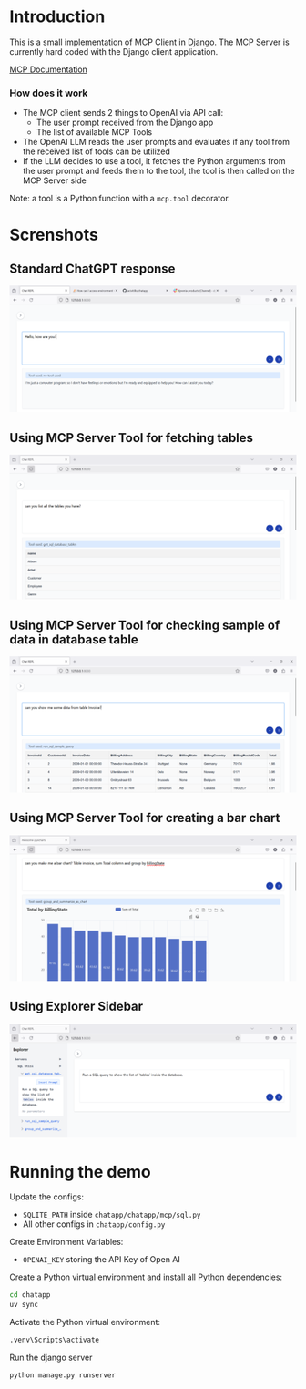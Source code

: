 # Introduction

This is a small implementation of MCP Client in Django. The MCP Server is currently hard coded with the Django client application.

[MCP Documentation](https://modelcontextprotocol.io/)

### How does it work

- The MCP client sends 2 things to OpenAI via API call:
  - The user prompt received from the Django app
  - The list of available MCP Tools
- The OpenAI LLM reads the user prompts and evaluates if any tool from the received list of tools can be utilized
- If the LLM decides to use a tool, it fetches the Python arguments from the user prompt and feeds them to the tool, the tool is then called on the MCP Server side

Note: a tool is a Python function with a `mcp.tool` decorator.

# Screnshots

## Standard ChatGPT response

![standard LLM interaction](docs/images/01.png "standard LLM interaction")

## Using MCP Server Tool for fetching tables

![fetching tables in db](docs/images/02.png "fetching tables in db")

## Using MCP Server Tool for checking sample of data in database table

![fetching sample data](docs/images/03.png "fetching sample data")

## Using MCP Server Tool for creating a bar chart

![bar chart on db data](docs/images/04.png "bar chart on db data")

## Using Explorer Sidebar

![list of MCP servers and tools](docs/images/05.png "list of MCP servers and tools")

# Running the demo

Update the configs:

- `SQLITE_PATH` inside `chatapp/chatapp/mcp/sql.py`
- All other configs in `chatapp/config.py`

Create Environment Variables:

- `OPENAI_KEY` storing the API Key of Open AI

Create a Python virtual environment and install all Python dependencies:

```bash
cd chatapp
uv sync
```

Activate the Python virtual environment:

```bash
.venv\Scripts\activate
```

Run the django server

```bash
python manage.py runserver
```
